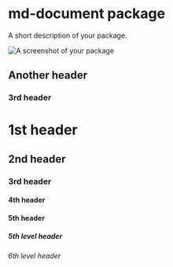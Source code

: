 # md-document package

A short description of your package.

![A screenshot of your package](https://f.cloud.github.com/assets/69169/2290250/c35d867a-a017-11e3-86be-cd7c5bf3ff9b.gif)

## Another header

### 3rd header

# 1st header

## 2nd header

### 3rd header

#### 4th header

#### 5th header

##### 5th level header

###### 6th level header
